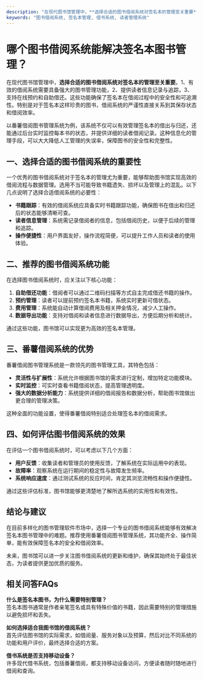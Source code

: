 ```yaml
---
description: "在现代图书馆管理中，**选择合适的图书借阅系统对签名本的管理至关重要**。1、有效的借阅系统需要具备强大的图书管理功能，2、提供读者信息记录与追踪，3、支持在线预约和自助借还。这些功能确保了签名本在借阅过程中的安全性和可追溯性。特别是对于签名本这样珍贵的图书，借阅系统的严谨性直接关系到其保存状态和借阅效率。"
keywords: "图书借阅系统, 签名本管理, 借书系统, 读者管理系统"
---
```

# 哪个图书借阅系统能解决签名本图书管理？

在现代图书馆管理中，**选择合适的图书借阅系统对签名本的管理至关重要**。1、有效的借阅系统需要具备强大的图书管理功能，2、提供读者信息记录与追踪，3、支持在线预约和自助借还。这些功能确保了签名本在借阅过程中的安全性和可追溯性。特别是对于签名本这样珍贵的图书，借阅系统的严谨性直接关系到其保存状态和借阅效率。

以番薯借阅图书管理系统为例，该系统不仅可以有效管理签名本的借出与归还，还能通过后台实时监控每本书的状态，并提供详细的读者借阅记录。这种信息化的管理手段，可以大大降低人工管理的失误率，保障图书的安全性和完整性。

## **一、选择合适的图书借阅系统的重要性**

一个优秀的图书借阅系统对于签名本的管理尤为重要，能够帮助图书馆实现高效的借阅流程与数据管理。选用不当可能导致书籍遗失、损坏以及管理上的混乱。以下几点说明了选择合适借阅系统的必要性：

- **书籍跟踪**：有效的借阅系统应具备实时书籍跟踪功能，确保图书在借出和归还后的状态能够清晰可查。
- **读者信息管理**：系统需记录借阅者的信息，包括借阅历史，以便于后续的管理和追踪。
- **操作便捷性**：用户界面友好，操作流程简便，可以提升工作人员和读者的使用体验。

## **二、推荐的图书借阅系统功能**

在选择图书借阅系统时，应关注以下核心功能：

1. **自助借还功能**：借阅者可以通过二维码扫描等方式自主完成借还书籍的操作。
2. **预约管理**：读者可以提前预约签名本书籍，系统实时更新可借状态。
3. **费用管理**：系统能自动计算借阅费用及相关押金情况，减少人工操作。
4. **数据导出功能**：支持对借阅和读者信息进行数据导出，方便后期分析和统计。

通过这些功能，图书馆可以实现更为高效的签名本管理。

## **三、番薯借阅系统的优势**

番薯借阅图书管理系统是一款领先的图书管理工具，其特色包括：

- **灵活性与扩展性**：系统允许根据图书馆的需求进行定制，增加特定功能模块。
- **实时监控**：可实时查看书籍借阅状态，提高管理透明度。
- **强大的数据分析能力**：系统提供详细的借阅报告和数据分析，帮助图书馆做出更合理的管理决策。

这种全面的功能设置，使得番薯借阅特别适合处理签名本的借阅需求。

## **四、如何评估图书借阅系统的效果**

在评估一个图书借阅系统时，可以考虑以下几个方面：

- **用户反馈**：收集读者和管理员的使用反馈，了解系统在实际运用中的表现。
- **故障率**：观察系统在运行期间的稳定性与故障发生频率。
- **系统响应速度**：通过测试系统的反应时间，肯定其浏览流畅性和操作便捷性。

通过这些评估标准，图书馆能够更清楚地了解所选系统的实用性和有效性。

## **结论与建议**

在目前多样化的图书管理软件市场中，选择一个专业的图书借阅系统能够有效解决签名本图书管理中的难题。推荐使用番薯借阅图书管理系统，其功能齐全、操作简单，能有效保障签名本的安全和借阅效率。

未来，图书馆可以进一步关注图书借阅系统的更新和维护，确保其始终处于最佳状态，为读者提供更加优质的服务。

## 相关问答FAQs

**什么是签名本图书，为什么需要特别管理？**  
签名本图书通常是作者亲笔签名或具有特殊价值的书籍，因此需要特别的管理措施以避免损坏和丢失。

**如何选择适合我图书馆的借阅系统？**  
首先评估图书馆的实际需求，如借阅量、服务对象以及预算，然后对比不同系统的功能和用户评价，最终选择合适的方案。

**借书系统是否支持移动设备？**  
许多现代借书系统，包括番薯借阅，都支持移动设备访问，方便读者随时随地进行借阅和查询。
